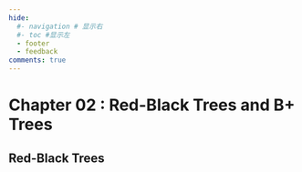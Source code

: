 ```yaml
---
hide:
  #- navigation # 显示右
  #- toc #显示左
  - footer
  - feedback
comments: true
--- 
```


# Chapter 02 : Red-Black Trees and B+ Trees

## Red-Black Trees

